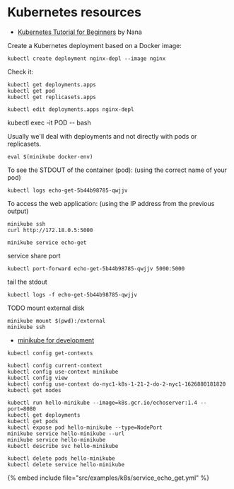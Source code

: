 # Kubernetes resources



* [Kubernetes Tutorial for Beginners](https://www.youtube.com/watch?v=X48VuDVv0do) by Nana


Create a Kubernetes deployment based on a Docker image:

```
kubectl create deployment nginx-depl --image nginx
```

Check it:

```
kubectl get deployments.apps
kubectl get pod
kubectl get replicasets.apps
```

```
kubectl edit deployments.apps nginx-depl
```

kubectl exec -it POD -- bash

Usually we'll deal with deployments and not directly with pods or replicasets.

```
eval $(minikube docker-env)
```


To see the STDOUT of the container (pod): (using the correct name of your pod)

```
kubectl logs echo-get-5b44b98785-qwjjv
```

To access the web application: (using the IP address from the previous output)

```
minikube ssh
curl http://172.18.0.5:5000
```

```
minikube service echo-get
```

service share port

```
kubectl port-forward echo-get-5b44b98785-qwjjv 5000:5000
```

tail the stdout

```
kubectl logs -f echo-get-5b44b98785-qwjjv
```

TODO mount external disk

```
minikube mount $(pwd):/external
minikube ssh
```

* [minikube for development](https://www.abhishek-tiwari.com/local-development-environment-for-kubernetes-using-minikube/)


```
kubectl config get-contexts

kubectl config current-context
kubectl config use-context minikube
kubectl config view
kubectl config use-context do-nyc1-k8s-1-21-2-do-2-nyc1-1626880181820
kubectl get nodes
```

```
kubectl run hello-minikube --image=k8s.gcr.io/echoserver:1.4 --port=8080
kubectl get deployments
kubectl get pods
kubectl expose pod hello-minikube --type=NodePort
minikube service hello-minikube --url
minikube service hello-minikube
kubectl describe svc hello-minikube

kubectl delete pods hello-minikube
kubectl delete service hello-minikube
```

{% embed include file="src/examples/k8s/service_echo_get.yml" %}



